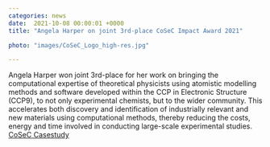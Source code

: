 ```yaml
---                                                                                                                                                                                      
categories: news                                                                                                                                                                 
date:  2021-10-08 00:00:01 +0000                                                                                                                                                        
title: "Angela Harper on joint 3rd-place CoSeC Impact Award 2021"

photo: "images/CoSeC_Logo_high-res.jpg"

---
```

Angela Harper won joint 3rd-place for her work on bringing the computational expertise of theoretical physicists using atomistic modelling methods and software developed within the CCP in Electronic Structure (CCP9), to not only experimental chemists, but to the wider community. This accelerates both discovery and identification of industrially relevant and new materials using computational methods, thereby reducing the costs, energy and time involved in conducting large-scale experimental studies.
[CoSeC Casestudy](http://scd.stfc.ac.uk/SiteAssets/Pages/CoSeC_Impact_award_Oct2021/CoSeC_casestudy_AH_2021.pdf)